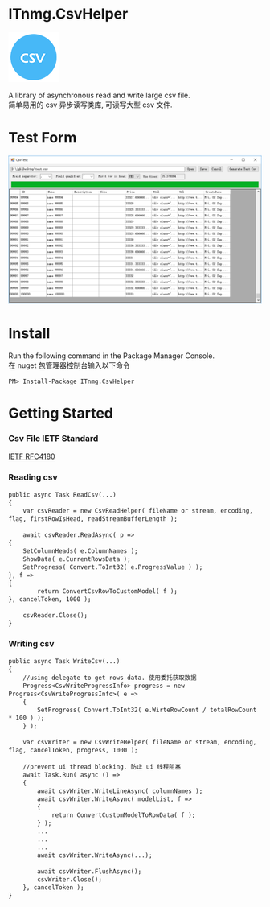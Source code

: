 # ITnmg.CsvHelper
![图标](https://raw.githubusercontent.com/jgh004/ITnmg.CsvHelper/master/Docs/logo.png)

  A library of asynchronous read and write large csv file.  
  简单易用的 csv 异步读写类库, 可读写大型 csv 文件. 

# Test Form
![实现效果](https://raw.githubusercontent.com/jgh004/ITnmg.CsvHelper/master/docs/test.png?s=200)

# Install

Run the following command in the Package Manager Console.  
在 nuget 包管理器控制台输入以下命令

    PM> Install-Package ITnmg.CsvHelper

# Getting Started

### Csv File IETF Standard
[IETF RFC4180](https://tools.ietf.org/html/rfc4180)

### Reading csv
    public async Task ReadCsv(...)
    {
        var csvReader = new CsvReadHelper( fileName or stream, encoding, flag, firstRowIsHead, readStreamBufferLength );
        
        await csvReader.ReadAsync( p => 
	{
		SetColumnHeads( e.ColumnNames );
		ShowData( e.CurrentRowsData );
		SetProgress( Convert.ToInt32( e.ProgressValue ) );
	}, f =>
	{
	    	return ConvertCsvRowToCustomModel( f );
	}, cancelToken, 1000 );
		
        csvReader.Close();
    }
    
### Writing csv
    public async Task WriteCsv(...)
    {
        //using delegate to get rows data. 使用委托获取数据
        Progress<CsvWriteProgressInfo> progress = new Progress<CsvWriteProgressInfo>( e =>
        {
            SetProgress( Convert.ToInt32( e.WirteRowCount / totalRowCount * 100 ) );
        } );
        
        var csvWriter = new CsvWriteHelper( fileName or stream, encoding, flag, cancelToken, progress, 1000 );
        
        //prevent ui thread blocking. 防止 ui 线程阻塞
        await Task.Run( async () =>
        {
            await csvWriter.WriteLineAsync( columnNames );
            await csvWriter.WriteAsync( modelList, f =>
            {
                return ConvertCustomModelToRowData( f );
            } );
            ...
            ...
            ...
            await csvWriter.WriteAsync(...);

            await csvWriter.FlushAsync();
            csvWriter.Close();
        }, cancelToken );
    }
